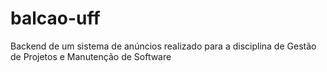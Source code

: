 # balcao-uff
Backend de um sistema de anúncios realizado para a disciplina de Gestão de Projetos e Manutenção de Software
